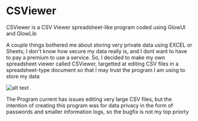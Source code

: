 # CSViewer
CSViewer is a CSV Viewer spreadsheet-like program coded using GlowUI and GlowLib

A couple things bothered me about storing very private data using EXCEL or Sheets; I don't know how secure my data really is, and I dont want to have to pay a premium to use a service.
So, I decided to make my own spreadsheet viewer called CSViewer, targetted at editing CSV files in a spreadsheet-type document so that I may trust the program I am using to store my data

![alt text](https://github.com/evanobenauer/csviewer/blob/img/title.jpg?raw=true)

The Program current has issues editing very large CSV files, but the intention of creating this program was for data privacy in the form of passwords and smaller information logs, so the bugfix is not my top priorty
